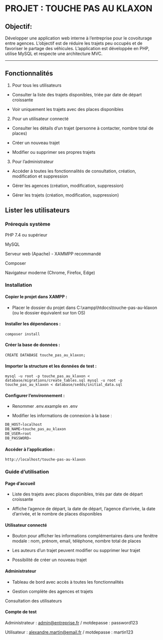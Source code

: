 # PROJET : TOUCHE PAS AU KLAXON

## Objectif:

Développer une application web interne à l’entreprise pour le covoiturage entre agences. L’objectif est de réduire les trajets peu occupés et de favoriser le partage des véhicules. L’application est développée en PHP, utilise MySQL et respecte une architecture MVC.

--- 

## Fonctionnalités
1. Pour tous les utilisateurs

- Consulter la liste des trajets disponibles, triée par date de départ croissante

- Voir uniquement les trajets avec des places disponibles

2. Pour un utilisateur connecté

- Consulter les détails d’un trajet (personne à contacter, nombre total de places)

- Créer un nouveau trajet

- Modifier ou supprimer ses propres trajets

3. Pour l’administrateur

- Accéder à toutes les fonctionnalités de consultation, création, modification et suppression

- Gérer les agences (création, modification, suppression)

- Gérer les trajets (création, modification, suppression)

## Lister les utilisateurs

### Prérequis système

PHP 7.4 ou supérieur

MySQL 

Serveur web (Apache) - XAMMPP recommandé

Composer

Navigateur moderne (Chrome, Firefox, Edge)

### Installation

#### Copier le projet dans XAMPP :
- Placer le dossier du projet dans C:\xampp\htdocs\touche-pas-au-klaxon (ou le dossier équivalent sur ton OS)

#### Installer les dépendances :

`
composer install
`

#### Créer la base de données :

`
CREATE DATABASE touche_pas_au_klaxon;
`

#### Importer la structure et les données de test :

`
mysql -u root -p touche_pas_au_klaxon < database/migrations/create_tables.sql
mysql -u root -p touche_pas_au_klaxon < database/sedds/initial_data.sql
`

#### Configurer l’environnement :

- Renommer .env.example en .env

- Modifier les informations de connexion à la base :
```sql
DB_HOST=localhost
DB_NAME=touche_pas_au_klaxon
DB_USER=root
DB_PASSWORD=
```

#### Accéder à l’application :
`
http://localhost/touche-pas-au-klaxon
`

### Guide d’utilisation
#### Page d’accueil

- Liste des trajets avec places disponibles, triés par date de départ croissante

- Affiche l’agence de départ, la date de départ, l’agence d’arrivée, la date d’arrivée, et le nombre de places disponibles

#### Utilisateur connecté

- Bouton pour afficher les informations complémentaires dans une fenêtre modale : nom, prénom, email, téléphone, nombre total de places

- Les auteurs d’un trajet peuvent modifier ou supprimer leur trajet

- Possibilité de créer un nouveau trajet

#### Administrateur

- Tableau de bord avec accès à toutes les fonctionnalités

- Gestion complète des agences et trajets

Consultation des utilisateurs

#### Compte de test

Administrateur : admin@entreprise.fr
 / motdepasse : password123

Utilisateur : alexandre.martin@email.fr
 / motdepasse : martin123
